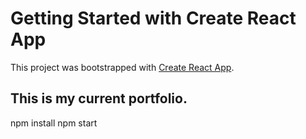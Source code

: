 # Getting Started with Create React App

This project was bootstrapped with [Create React App](https://github.com/facebook/create-react-app).

## This is my current portfolio.
npm install
npm start